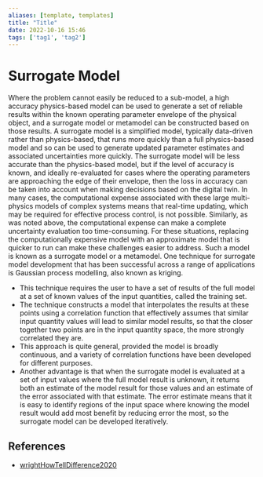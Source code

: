 ```yaml
---
aliases: [template, templates]
title: "Title"
date: 2022-10-16 15:46
tags: ['tag1', 'tag2']
---
```


# Surrogate Model

Where the problem cannot easily be reduced to a sub-model, a high accuracy physics-based model can be used to generate a set of reliable results within the known operating parameter envelope of the physical object, and a surrogate model or metamodel can be constructed based on those results. 
A surrogate model is a simplified model, typically data-driven rather than physics-based, that runs more quickly than a full physics-based model and so can be used to generate updated parameter estimates and associated uncertainties more quickly. 
The surrogate model will be less accurate than the physics-based model, but if the level of accuracy is known, and ideally re-evaluated for cases where the operating parameters are approaching the edge of their envelope, then the loss in accuracy can be taken into account when making decisions based on the digital twin.
In many cases, the computational expense associated with these large multi-physics models of complex systems means that real-time updating, which may be required for effective process control, is not possible. Similarly, as was noted above, the computational expense can make a complete uncertainty evaluation too time-consuming. 
For these situations, replacing the computationally expensive model with an approximate model that is quicker to run can make these challenges easier to address. Such a model is known as a surrogate model or a metamodel. 
One technique for surrogate model development that has been successful across a range of applications is Gaussian process modelling, also known as kriging. 
  - This technique requires the user to have a set of results of the full model at a set of known values of the input quantities, called the training set. 
  - The technique constructs a model that interpolates the results at these points using a correlation function that effectively assumes that similar input quantity values will lead to similar model results, so that the closer together two points are in the input quantity space, the more strongly correlated they are. 
  - This approach is quite general, provided the model is broadly continuous, and a variety of correlation functions have been developed for different purposes. 
  - Another advantage is that when the surrogate model is evaluated at a set of input values where the full model result is unknown, it returns both an estimate of the model result for those values and an estimate of the error associated with that estimate. The error estimate means that it is easy to identify regions of the input space where knowing the model result would add most benefit by reducing error the most, so the surrogate model can be developed iteratively.

## References
- [wrightHowTellDifference2020](zotero/wrightHowTellDifference2020.md)